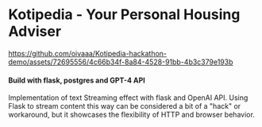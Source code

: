 # Kotipedia - Your Personal Housing Adviser

https://github.com/oivaaa/Kotipedia-hackathon-demo/assets/72695556/4c66b34f-8a84-4528-91bb-4b3c379e193b

#### Build with flask, postgres and GPT-4 API
Implementation of text Streaming effect with flask and OpenAI API. Using Flask to stream content this way can be considered a bit of a "hack" or workaround, but it showcases the flexibility of HTTP and browser behavior.
